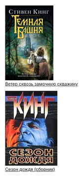 ![](Ветер%20сквозь%20замочную%20скважину.jpg)  
[Ветер сквозь замочную скважину](Ветер%20сквозь%20замочную%20скважину.md)

![](Сезон%20дождя%20(сборник).jpg)  
[Сезон дождя (сборник)](Сезон%20дождя%20(сборник).md)

